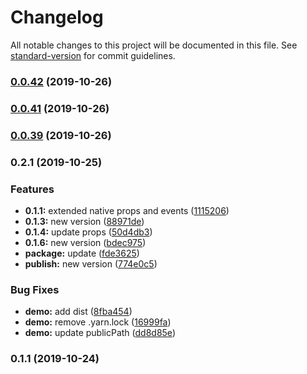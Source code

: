 # Changelog

All notable changes to this project will be documented in this file. See [standard-version](https://github.com/conventional-changelog/standard-version) for commit guidelines.

### [0.0.42](https://github.com/gd4Ark/vue-fa-form/compare/v0.0.41...v0.0.42) (2019-10-26)

### [0.0.41](https://github.com/gd4Ark/vue-fa-form/compare/v0.0.39...v0.0.41) (2019-10-26)

### [0.0.39](https://github.com/gd4Ark/vue-fa-form/compare/v0.2.1...v0.0.39) (2019-10-26)

### 0.2.1 (2019-10-25)


### Features

* **0.1.1:** extended native props and events ([1115206](https://github.com/gd4Ark/vue-fa-modal/commit/11152061a78010eaea7aa60a71799dd5108646c3))
* **0.1.3:** new version ([88971de](https://github.com/gd4Ark/vue-fa-modal/commit/88971def68309ddb3eea60d262087a43ab9f96a4))
* **0.1.4:** update props ([50d4db3](https://github.com/gd4Ark/vue-fa-modal/commit/50d4db3340c0481ce26ee4bfe70ded6204a109bf))
* **0.1.6:** new version ([bdec975](https://github.com/gd4Ark/vue-fa-modal/commit/bdec9750e5341c77eb09692177ebdf3bc7379cf9))
* **package:** update ([fde3625](https://github.com/gd4Ark/vue-fa-modal/commit/fde3625316188a110911239c838a717931290cc2))
* **publish:** new version ([774e0c5](https://github.com/gd4Ark/vue-fa-modal/commit/774e0c5088d8845ef2c9d10d3be2a239a8d006f7))


### Bug Fixes

* **demo:** add dist ([8fba454](https://github.com/gd4Ark/vue-fa-modal/commit/8fba454cca053d8dca538bc86429c796e3021c67))
* **demo:** remove .yarn.lock ([16999fa](https://github.com/gd4Ark/vue-fa-modal/commit/16999fa1dfdfdbaf6fbbcd86e33aa72bfae6f03e))
* **demo:** update publicPath ([dd8d85e](https://github.com/gd4Ark/vue-fa-modal/commit/dd8d85efa6a8b14889415955d2d6283935d6ad94))

### 0.1.1 (2019-10-24)
